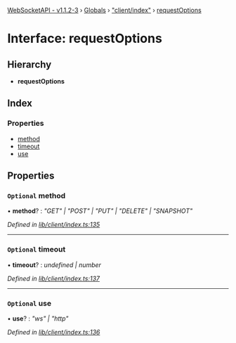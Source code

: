 [WebSocketAPI - v1.1.2-3](../README.md) › [Globals](../globals.md) › ["client/index"](../modules/_client_index_.md) › [requestOptions](_client_index_.requestoptions.md)

# Interface: requestOptions

## Hierarchy

* **requestOptions**

## Index

### Properties

* [method](_client_index_.requestoptions.md#optional-method)
* [timeout](_client_index_.requestoptions.md#optional-timeout)
* [use](_client_index_.requestoptions.md#optional-use)

## Properties

### `Optional` method

• **method**? : *"GET" | "POST" | "PUT" | "DELETE" | "SNAPSHOT"*

*Defined in [lib/client/index.ts:135](https://github.com/wallsmetalroofing/WebSocketAPI/blob/dd2bbc9/lib/client/index.ts#L135)*

___

### `Optional` timeout

• **timeout**? : *undefined | number*

*Defined in [lib/client/index.ts:137](https://github.com/wallsmetalroofing/WebSocketAPI/blob/dd2bbc9/lib/client/index.ts#L137)*

___

### `Optional` use

• **use**? : *"ws" | "http"*

*Defined in [lib/client/index.ts:136](https://github.com/wallsmetalroofing/WebSocketAPI/blob/dd2bbc9/lib/client/index.ts#L136)*
